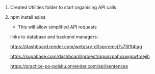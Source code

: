 1) Created Utilities folder to start organising API calls
2) npm install axios
    - This will allow simplified API requests


    links to database and backend managers:

    https://dashboard.render.com/web/srv-d0sprremcj7s73f94tag

    https://supabase.com/dashboard/project/qqunvpahxxwgswfmejjh

    https://practice-po-polsku.onrender.com/api/sentences